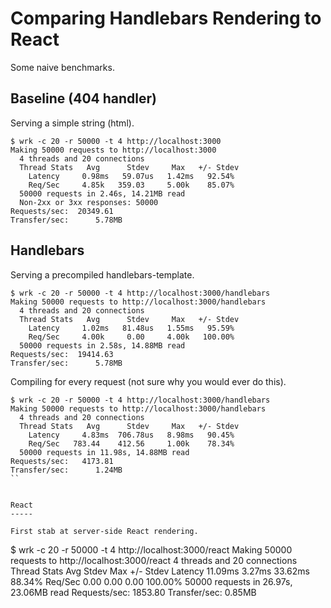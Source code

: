 Comparing Handlebars Rendering to React
=======================================

Some naive benchmarks.

Baseline (404 handler)
----------------------

Serving a simple string (html).

```
$ wrk -c 20 -r 50000 -t 4 http://localhost:3000
Making 50000 requests to http://localhost:3000
  4 threads and 20 connections
  Thread Stats   Avg      Stdev     Max   +/- Stdev
    Latency     0.98ms   59.07us   1.42ms   92.54%
    Req/Sec     4.85k   359.03     5.00k    85.07%
  50000 requests in 2.46s, 14.21MB read
  Non-2xx or 3xx responses: 50000
Requests/sec:  20349.61
Transfer/sec:      5.78MB
```

Handlebars
----------

Serving a precompiled handlebars-template.

```
$ wrk -c 20 -r 50000 -t 4 http://localhost:3000/handlebars
Making 50000 requests to http://localhost:3000/handlebars
  4 threads and 20 connections
  Thread Stats   Avg      Stdev     Max   +/- Stdev
    Latency     1.02ms   81.48us   1.55ms   95.59%
    Req/Sec     4.00k     0.00     4.00k   100.00%
  50000 requests in 2.58s, 14.88MB read
Requests/sec:  19414.63
Transfer/sec:      5.78MB
```

Compiling for every request (not sure why you would ever do this).

```
$ wrk -c 20 -r 50000 -t 4 http://localhost:3000/handlebars
Making 50000 requests to http://localhost:3000/handlebars
  4 threads and 20 connections
  Thread Stats   Avg      Stdev     Max   +/- Stdev
    Latency     4.83ms  706.78us   8.98ms   90.45%
    Req/Sec   783.44    412.56     1.00k    78.34%
  50000 requests in 11.98s, 14.88MB read
Requests/sec:   4173.81
Transfer/sec:      1.24MB
``


React
-----

First stab at server-side React rendering.

```
$ wrk -c 20 -r 50000 -t 4 http://localhost:3000/react
Making 50000 requests to http://localhost:3000/react
  4 threads and 20 connections
  Thread Stats   Avg      Stdev     Max   +/- Stdev
    Latency    11.09ms    3.27ms  33.62ms   88.34%
    Req/Sec     0.00      0.00     0.00    100.00%
  50000 requests in 26.97s, 23.06MB read
Requests/sec:   1853.80
Transfer/sec:      0.85MB
```

